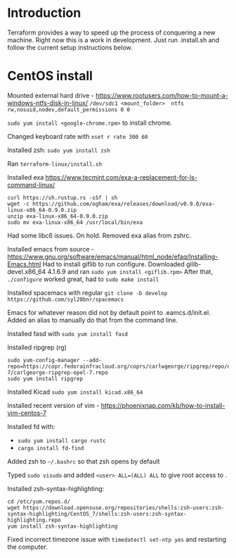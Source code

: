 # Introduction

Terraform provides a way to speed up the process of conquering a new machine. Right now this is a work in development.
Just run .install.sh and follow the current setup instructions below.


# CentOS install

Mounted external hard drive - https://www.rootusers.com/how-to-mount-a-windows-ntfs-disk-in-linux/
`/dev/sdc1 <mount_folder>  ntfs rw,nosuid,nodev,default_permissions 0 0`

`sudo yum install <google-chrome.rpm>` to install chrome.

Changed keyboard rate with `xset r rate 300 60`

Installed zsh: `sudo yum install zsh`

Ran `terraform-linux/install.sh`

Installed exa https://www.tecmint.com/exa-a-replacement-for-ls-command-linux/
```
curl https://sh.rustup.rs -sSf | sh
wget -c https://github.com/ogham/exa/releases/download/v0.9.0/exa-linux-x86_64-0.9.0.zip
unzip exa-linux-x86_64-0.9.0.zip
sudo mv exa-linux-x86_64 /usr/local/bin/exa
```
Had some libc6 issues. On hold. Removed exa alias from zshrc.

Installed emacs from source - https://www.gnu.org/software/emacs/manual/html_node/efaq/Installing-Emacs.html
Had to install giflib to run configure. Downloaded gilib-devel.x86_64 4.1.6.9 and ran `sudo yum install <giflib.rpm>`
After that, `./configure` worked great, had to `sudo make install`

Installed spacemacs with regular `git clone -b develop https://github.com/syl20bnr/spacemacs`

Emacs for whatever reason did not by default point to .eamcs.d/init.el. Added an alias to manually do that from the command line.

Installed fasd  with `sudo yum install fasd`

Installed ripgrep (rg)
```
sudo yum-config-manager --add-repo=https://copr.fedorainfracloud.org/coprs/carlwgeorge/ripgrep/repo/epel-7/carlgeorge-ripgrep-epel-7.repo
sudo yum install ripgrep
```
Installed Kicad `sudo yum install kicad.x86_64`

Installed recent version of vim - https://phoenixnap.com/kb/how-to-install-vim-centos-7

Installed fd with:
- `sudo yum install cargo rustc`
- `cargo install fd-find`

Added zsh to `~/.bashrc` so that zsh opens by default

Typed `sudo visudo` and added `<user> ALL=(ALL) ALL` to give root access to <user>.
  
Installed zsh-syntax-highlighting:
```
cd /etc/yum.repos.d/
wget https://download.opensuse.org/repositories/shells:zsh-users:zsh-syntax-highlighting/CentOS_7/shells:zsh-users:zsh-syntax-highlighting.repo
yum install zsh-syntax-highlighting
```
Fixed incorrect timezone issue with `timedatectl set-ntp yes` and restarting the computer.
